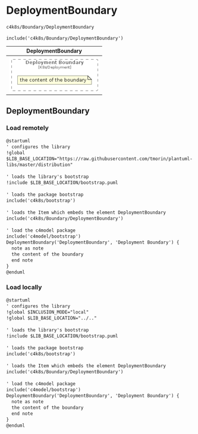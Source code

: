 # DeploymentBoundary


```text
c4k8s/Boundary/DeploymentBoundary
```

```text
include('c4k8s/Boundary/DeploymentBoundary')
```



| DeploymentBoundary |
| :---: |
| ![illustration for DeploymentBoundary](../../c4k8s/Boundary/DeploymentBoundary.Local.png) |




## DeploymentBoundary

### Load remotely
```plantuml
@startuml
' configures the library
!global $LIB_BASE_LOCATION="https://raw.githubusercontent.com/tmorin/plantuml-libs/master/distribution"

' loads the library's bootstrap
!include $LIB_BASE_LOCATION/bootstrap.puml

' loads the package bootstrap
include('c4k8s/bootstrap')

' loads the Item which embeds the element DeploymentBoundary
include('c4k8s/Boundary/DeploymentBoundary')

' load the c4model package
include('c4model/bootstrap')
DeploymentBoundary('DeploymentBoundary', 'Deployment Boundary') {
  note as note
  the content of the boundary
  end note
}
@enduml
```

### Load locally
```plantuml
@startuml
' configures the library
!global $INCLUSION_MODE="local"
!global $LIB_BASE_LOCATION="../.."

' loads the library's bootstrap
!include $LIB_BASE_LOCATION/bootstrap.puml

' loads the package bootstrap
include('c4k8s/bootstrap')

' loads the Item which embeds the element DeploymentBoundary
include('c4k8s/Boundary/DeploymentBoundary')

' load the c4model package
include('c4model/bootstrap')
DeploymentBoundary('DeploymentBoundary', 'Deployment Boundary') {
  note as note
  the content of the boundary
  end note
}
@enduml
```

